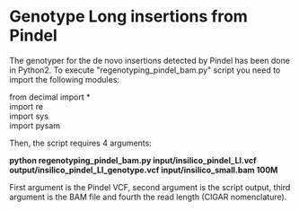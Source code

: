 # Genotype Long insertions from Pindel  

The genotyper for the de novo insertions detected by Pindel has been done in Python2. To execute "regenotyping_pindel_bam.py" script you need to import the following modules:

from decimal import *  
import re  
import sys  
import pysam

Then, the script requires 4 arguments:

**python regenotyping_pindel_bam.py input/insilico_pindel_LI.vcf output/insilico_pindel_LI_genotype.vcf input/insilico_small.bam 100M**

First argument is the Pindel VCF, second argument is the script output, third argument is the BAM file and fourth the read length (CIGAR nomenclature).
